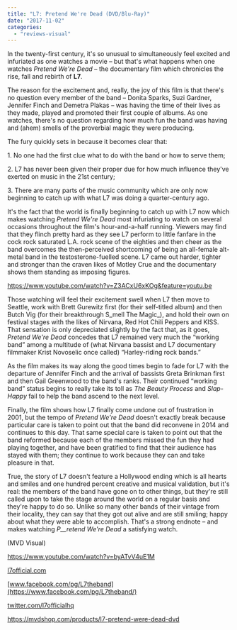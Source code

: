 ```yaml
---
title: "L7: Pretend We're Dead (DVD/Blu-Ray)"
date: "2017-11-02"
categories: 
  - "reviews-visual"
---
```


In the twenty-first century, it's so unusual to simultaneously feel excited and infuriated as one watches a movie – but that's what happens when one watches _Pretend We're Dead_ – the documentary film which chronicles the rise, fall and rebirth of **L7**.

The reason for the excitement and, really, the joy of this film is that there's no question every member of the band – Donita Sparks, Suzi Gardner, Jennifer Finch and Demetra Plakas – was having the time of their lives as they made, played and promoted their first couple of albums. As one watches, there's no question regarding how much fun the band was having and (ahem) smells of the proverbial magic they were producing.

The fury quickly sets in because it becomes clear that:

1\. No one had the first clue what to do with the band or how to serve them;

2. L7 has never been given their proper due for how much influence they've exerted on music in the 21st century;

3\. There are many parts of the music community which are only now beginning to catch up with what L7 was doing a quarter-century ago.

It's the fact that the world is finally beginning to catch up with L7 now which makes watching _Pretend We're Dead_ most infuriating to watch on several occasions throughout the film's hour-and-a-half running. Viewers may find that they flinch pretty hard as they see L7 perform to little fanfare in the cock rock saturated L.A. rock scene of the eighties and then cheer as the band overcomes the then-perceived shortcoming of being an all-female alt-metal band in the testosterone-fuelled scene. L7 came out harder, tighter and stronger than the craven likes of Motley Crue and the documentary shows them standing as imposing figures.

https://www.youtube.com/watch?v=Z3ACxU6xKOg&feature=youtu.be

Those watching will feel their excitement swell when L7 then move to Seattle, work with Brett Gurewitz first (for their self-titled album) and then Butch Vig (for their breakthrough S_mell The Magic_), and hold their own on festival stages with the likes of Nirvana, Red Hot Chili Peppers and KISS. That sensation is only depreciated slightly by the fact that, as it goes, _Pretend We're Dead_ concedes that L7 remained very much the “working band” among a multitude of (what Nirvana bassist and L7 documentary filmmaker Krist Novoselic once called) “Harley-riding rock bands.”

As the film makes its way along the good times begin to fade for L7 with the departure of Jennifer Finch and the arrival of bassists Greta Brinkman first and then Gail Greenwood to the band's ranks. Their continued “working band” status begins to really take its toll as _The Beauty Process_ and _Slap-Happy_ fail to help the band ascend to the next level.

Finally, the film shows how L7 finally come undone out of frustration in 2001, but the tempo of _Pretend We're Dead_ doesn't exactly break because particular care is taken to point out that the band did reconvene in 2014 and continues to this day. That same special care is taken to point out that the band reformed because each of the members missed the fun they had playing together, and have been gratified to find that their audience has stayed with them; they continue to work because they can and take pleasure in that.

True, the story of L7 doesn't feature a Hollywood ending which is all hearts and smiles and one hundred percent creative and musical validation, but it's real: the members of the band have gone on to other things, but they're still called upon to take the stage around the world on a regular basis and they're happy to do so. Unlike so many other bands of their vintage from their locality, they can say that they got out alive and are still smiling; happy about what they were able to accomplish. That's a strong endnote – and makes watching _P__retend We're Dead_ a satisfying watch.

(MVD Visual)

https://www.youtube.com/watch?v=byATvV4uE1M

[l7official.com](http://l7official.com/)

[www.facebook.com/pg/L7theband](https://www.facebook.com/pg/L7theband/)

[twitter.com/l7officialhq](https://twitter.com/l7officialhq?lang=en)

https://mvdshop.com/products/l7-pretend-were-dead-dvd
